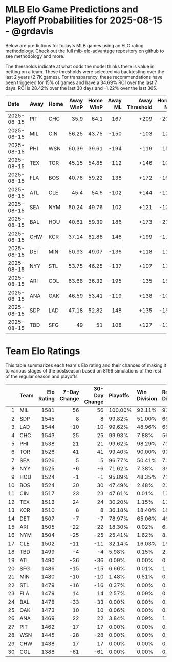 # MLB Elo Game Predictions and Playoff Probabilities for 2025-08-15 - @grdavis
Below are predictions for today's MLB games using an ELO rating methodology. Check out the full [mlb-elo-advantage](https://github.com/grdavis/mlb-elo-advantage) repository on github to see methodology and more.

The thresholds indicate at what odds the model thinks there is value in betting on a team. These thresholds were selected via backtesting over the last 2 years (2.7K games). For transparency, these recommendations have been triggered for 15% of games and have a 34.69% ROI over the last 7 days. ROI is 28.42% over the last 30 days and -1.22% over the last 365.

| Date       | Away   | Home   |   Away WinP |   Home WinP |   Away ML |   Away Threshold |   Home ML |   Home Threshold |
|:-----------|:-------|:-------|------------:|------------:|----------:|-----------------:|----------:|-----------------:|
| 2025-08-15 | PIT    | CHC    |       35.9  |       64.1  |       167 |             +209 |      -206 |             -137 |
| 2025-08-15 | MIL    | CIN    |       56.25 |       43.75 |      -150 |             -103 |       123 |             +154 |
| 2025-08-15 | PHI    | WSN    |       60.39 |       39.61 |      -194 |             -119 |       158 |             +180 |
| 2025-08-15 | TEX    | TOR    |       45.15 |       54.85 |      -112 |             +146 |      -108 |             +102 |
| 2025-08-15 | FLA    | BOS    |       40.78 |       59.22 |       138 |             +172 |      -168 |             -114 |
| 2025-08-15 | ATL    | CLE    |       45.4  |       54.6  |      -102 |             +144 |      -119 |             +103 |
| 2025-08-15 | SEA    | NYM    |       50.24 |       49.76 |       102 |             +121 |      -124 |             +123 |
| 2025-08-15 | BAL    | HOU    |       40.61 |       59.39 |       186 |             +173 |      -231 |             -115 |
| 2025-08-15 | CHW    | KCR    |       37.14 |       62.86 |       146 |             +199 |      -179 |             -131 |
| 2025-08-15 | DET    | MIN    |       50.93 |       49.07 |      -136 |             +118 |       112 |             +126 |
| 2025-08-15 | NYY    | STL    |       53.75 |       46.25 |      -137 |             +107 |       113 |             +140 |
| 2025-08-15 | ARI    | COL    |       63.68 |       36.32 |      -195 |             -135 |       158 |             +206 |
| 2025-08-15 | ANA    | OAK    |       46.59 |       53.41 |      -119 |             +138 |      -102 |             +108 |
| 2025-08-15 | SDP    | LAD    |       47.18 |       52.82 |       148 |             +135 |      -182 |             +110 |
| 2025-08-15 | TBD    | SFG    |       49    |       51    |       108 |             +127 |      -132 |             +118 |

# Team Elo Ratings
This table summarizes each team's Elo rating and their chances of making it to various stages of the postseason based on 8196 simulations of the rest of the regular season and playoffs

|    | Team   |   Elo Rating |   7-Day Change |   30-Day Change | Playoffs   | Win Division   | Reach Div. Rd.   | Reach CS   | Reach WS   | Win WS   |
|---:|:-------|-------------:|---------------:|----------------:|:-----------|:---------------|:-----------------|:-----------|:-----------|:---------|
|  1 | MIL    |         1581 |             56 |              56 | 100.00%    | 92.11%         | 97.13%           | 62.40%     | 42.68%     | 32.36%   |
|  2 | SDP    |         1545 |              8 |               8 | 99.82%     | 51.00%         | 68.78%           | 33.81%     | 14.90%     | 8.96%    |
|  3 | LAD    |         1544 |            -10 |             -10 | 99.62%     | 48.96%         | 68.58%           | 33.96%     | 14.92%     | 8.88%    |
|  4 | CHC    |         1543 |             25 |              25 | 99.93%     | 7.88%          | 56.66%           | 21.58%     | 11.16%     | 6.64%    |
|  5 | PHI    |         1538 |             21 |              21 | 99.62%     | 98.29%         | 73.13%           | 35.40%     | 13.14%     | 7.59%    |
|  6 | TOR    |         1526 |             41 |              41 | 99.40%     | 90.00%         | 92.78%           | 49.76%     | 26.24%     | 9.82%    |
|  7 | SEA    |         1526 |              5 |               5 | 96.77%     | 50.41%         | 73.12%           | 39.04%     | 19.90%     | 6.78%    |
|  8 | NYY    |         1525 |             -6 |              -6 | 71.62%     | 7.38%          | 38.97%           | 19.34%     | 10.35%     | 3.57%    |
|  9 | HOU    |         1524 |             -1 |              -1 | 95.89%     | 48.35%         | 71.57%           | 36.84%     | 19.06%     | 6.69%    |
| 10 | BOS    |         1524 |             30 |              30 | 47.49%     | 2.48%          | 23.90%           | 12.16%     | 6.44%      | 2.28%    |
| 11 | CIN    |         1517 |             23 |              23 | 47.61%     | 0.01%          | 17.62%           | 6.80%      | 1.74%      | 0.82%    |
| 12 | TEX    |         1513 |             24 |              24 | 30.20%     | 1.15%          | 13.78%           | 5.78%      | 2.62%      | 0.73%    |
| 13 | KCR    |         1510 |              8 |               8 | 36.18%     | 18.40%         | 18.85%           | 8.32%      | 3.60%      | 1.00%    |
| 14 | DET    |         1507 |             -7 |              -7 | 78.97%     | 65.06%         | 46.82%           | 20.50%     | 8.47%      | 2.32%    |
| 15 | ARI    |         1505 |            -22 |             -22 | 18.30%     | 0.02%          | 6.54%            | 2.38%      | 0.63%      | 0.28%    |
| 16 | NYM    |         1504 |            -25 |             -25 | 25.41%     | 1.62%          | 8.85%            | 2.93%      | 0.67%      | 0.34%    |
| 17 | CLE    |         1502 |            -11 |             -11 | 32.14%     | 16.03%         | 15.90%           | 6.47%      | 2.68%      | 0.78%    |
| 18 | TBD    |         1499 |             -4 |              -4 | 5.98%      | 0.15%          | 2.54%            | 1.10%      | 0.40%      | 0.10%    |
| 19 | ATL    |         1490 |            -36 |             -36 | 0.09%      | 0.00%          | 0.04%            | 0.01%      | 0.00%      | 0.00%    |
| 20 | SFG    |         1486 |            -15 |             -15 | 6.66%      | 0.01%          | 1.92%            | 0.46%      | 0.09%      | 0.04%    |
| 21 | MIN    |         1480 |            -10 |             -10 | 1.48%      | 0.51%          | 0.50%            | 0.23%      | 0.07%      | 0.01%    |
| 22 | STL    |         1479 |            -16 |             -16 | 0.37%      | 0.00%          | 0.11%            | 0.04%      | 0.00%      | 0.00%    |
| 23 | FLA    |         1479 |             14 |              14 | 2.57%      | 0.09%          | 0.65%            | 0.24%      | 0.06%      | 0.00%    |
| 24 | BAL    |         1478 |            -33 |             -33 | 0.00%      | 0.00%          | 0.00%            | 0.00%      | 0.00%      | 0.00%    |
| 25 | OAK    |         1473 |             10 |              10 | 0.06%      | 0.00%          | 0.01%            | 0.00%      | 0.00%      | 0.00%    |
| 26 | ANA    |         1469 |             22 |              22 | 3.84%      | 0.09%          | 1.27%            | 0.46%      | 0.16%      | 0.01%    |
| 27 | PIT    |         1462 |            -17 |             -17 | 0.00%      | 0.00%          | 0.00%            | 0.00%      | 0.00%      | 0.00%    |
| 28 | WSN    |         1445 |            -28 |             -28 | 0.00%      | 0.00%          | 0.00%            | 0.00%      | 0.00%      | 0.00%    |
| 29 | CHW    |         1438 |             17 |              17 | 0.00%      | 0.00%          | 0.00%            | 0.00%      | 0.00%      | 0.00%    |
| 30 | COL    |         1388 |            -61 |             -61 | 0.00%      | 0.00%          | 0.00%            | 0.00%      | 0.00%      | 0.00%    |